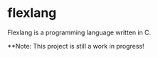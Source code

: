 # flexlang
Flexlang is a programming language written in C.

**Note: This project is still a work in progress!
